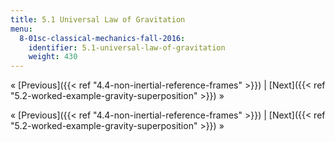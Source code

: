 ```yaml
---
title: 5.1 Universal Law of Gravitation
menu:
  8-01sc-classical-mechanics-fall-2016:
    identifier: 5.1-universal-law-of-gravitation
    weight: 430
---
```

« [Previous]({{< ref "4.4-non-inertial-reference-frames" >}}) | [Next]({{< ref "5.2-worked-example-gravity-superposition" >}}) »

« [Previous]({{< ref "4.4-non-inertial-reference-frames" >}}) | [Next]({{< ref "5.2-worked-example-gravity-superposition" >}}) »